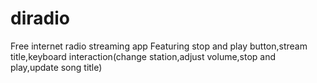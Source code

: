 # diradio
Free internet radio streaming app  Featuring stop and play button,stream title,keyboard interaction(change station,adjust volume,stop and play,update song title)
